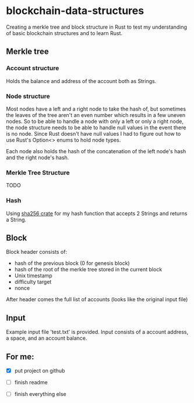 # blockchain-data-structures

Creating a merkle tree and block structure in Rust to test my understanding of basic blockchain structures and to learn Rust.

## Merkle tree

### Account structure

Holds the balance and address of the account both as Strings.

### Node structure

Most nodes have a left and a right node to take the hash of, but sometimes the leaves of the tree aren't an even number which results in a few uneven nodes.  So to be able to handle a node with only a left or only a right node, the node structure needs to be able to handle null values in the event there is no node.  Since Rust doesn't have null values I had to figure out how to use Rust's Option<> enums to hold node types.

Each node also holds the hash of the concatenation of the left node's hash and the right node's hash.

### Merkle Tree Structure

TODO

### Hash

Using [sha256 crate](https://crates.io/crates/sha256) for my hash function that accepts 2 Strings and returns a String.

## Block
Block header consists of:
 - hash of the previous block (0 for genesis block)
 - hash of the root of the merkle tree stored in the current block
 - Unix timestamp
 - difficulty target
 - nonce

After header comes the full list of accounts (looks like the original input file)

## Input

Example input file 'test.txt' is provided.  Input consists of a account address, a space, and an account balance.

## For me:

-[x] put project on github

-[ ] finish readme

-[ ] finish everything else
